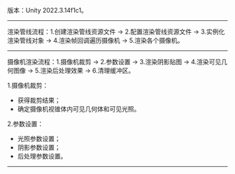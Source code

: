 版本：Unity 2022.3.14f1c1。
***
渲染管线流程：1.创建渲染管线资源文件 -> 2.配置渲染管线资源文件 -> 3.实例化渲染管线对象 -> 4.渲染帧回调遍历摄像机 -> 5.渲染各个摄像机。
***
摄像机渲染流程：1.摄像机裁剪 -> 2.参数设置 -> 3.渲染阴影贴图 -> 4.渲染可见几何图像 -> 5.渲染后处理效果 -> 6.清理缓冲区。  


1.摄像机裁剪：
- 获得裁剪结果；
- 确定摄像机视锥体内可见几何体和可见光照。


2.参数设置：
- 光照参数设置；
- 阴影参数设置；
- 后处理参数设置。
***
